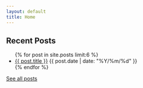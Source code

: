 ```yaml
---
layout: default
title: Home
---
```


## Recent Posts

<ul class="posts">
  {% for post in site.posts limit:6 %}
    <li class="post">
      <a href="{{ post.url }}">{{ post.title }}</a>
      <time class="publish-date" datetime="{{ post.date | date: '%F' }}">
        {{ post.date | date: "%Y/%m/%d" }}
      </time>
    </li>
  {% endfor %}
</ul>

[See all posts](/posts.html)
